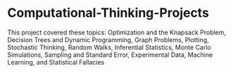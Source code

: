 # Computational-Thinking-Projects
This project covered these topics: Optimization and the Knapsack Problem, Decision Trees and Dynamic Programming, Graph Problems, Plotting, Stochastic Thinking, Random Walks, Inferential Statistics, Monte Carlo Simulations, Sampling and Standard Error, Experimental Data, Machine Learning, and Statistical Fallacies 
